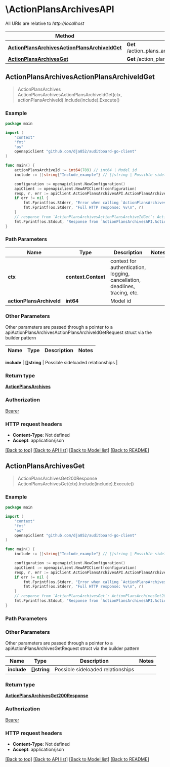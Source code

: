 # \ActionPlansArchivesAPI

All URIs are relative to *http://localhost*

Method | HTTP request | Description
------------- | ------------- | -------------
[**ActionPlansArchivesActionPlansArchiveIdGet**](ActionPlansArchivesAPI.md#ActionPlansArchivesActionPlansArchiveIdGet) | **Get** /action_plans_archives/{action_plans_archive_id} | 
[**ActionPlansArchivesGet**](ActionPlansArchivesAPI.md#ActionPlansArchivesGet) | **Get** /action_plans_archives | 



## ActionPlansArchivesActionPlansArchiveIdGet

> ActionPlansArchives ActionPlansArchivesActionPlansArchiveIdGet(ctx, actionPlansArchiveId).Include(include).Execute()



### Example

```go
package main

import (
	"context"
	"fmt"
	"os"
	openapiclient "github.com/dja852/auditboard-go-client"
)

func main() {
	actionPlansArchiveId := int64(789) // int64 | Model id
	include := []string{"Include_example"} // []string | Possible sideloaded relationships (optional)

	configuration := openapiclient.NewConfiguration()
	apiClient := openapiclient.NewAPIClient(configuration)
	resp, r, err := apiClient.ActionPlansArchivesAPI.ActionPlansArchivesActionPlansArchiveIdGet(context.Background(), actionPlansArchiveId).Include(include).Execute()
	if err != nil {
		fmt.Fprintf(os.Stderr, "Error when calling `ActionPlansArchivesAPI.ActionPlansArchivesActionPlansArchiveIdGet``: %v\n", err)
		fmt.Fprintf(os.Stderr, "Full HTTP response: %v\n", r)
	}
	// response from `ActionPlansArchivesActionPlansArchiveIdGet`: ActionPlansArchives
	fmt.Fprintf(os.Stdout, "Response from `ActionPlansArchivesAPI.ActionPlansArchivesActionPlansArchiveIdGet`: %v\n", resp)
}
```

### Path Parameters


Name | Type | Description  | Notes
------------- | ------------- | ------------- | -------------
**ctx** | **context.Context** | context for authentication, logging, cancellation, deadlines, tracing, etc.
**actionPlansArchiveId** | **int64** | Model id | 

### Other Parameters

Other parameters are passed through a pointer to a apiActionPlansArchivesActionPlansArchiveIdGetRequest struct via the builder pattern


Name | Type | Description  | Notes
------------- | ------------- | ------------- | -------------

 **include** | **[]string** | Possible sideloaded relationships | 

### Return type

[**ActionPlansArchives**](ActionPlansArchives.md)

### Authorization

[Bearer](../README.md#Bearer)

### HTTP request headers

- **Content-Type**: Not defined
- **Accept**: application/json

[[Back to top]](#) [[Back to API list]](../README.md#documentation-for-api-endpoints)
[[Back to Model list]](../README.md#documentation-for-models)
[[Back to README]](../README.md)


## ActionPlansArchivesGet

> ActionPlansArchivesGet200Response ActionPlansArchivesGet(ctx).Include(include).Execute()



### Example

```go
package main

import (
	"context"
	"fmt"
	"os"
	openapiclient "github.com/dja852/auditboard-go-client"
)

func main() {
	include := []string{"Include_example"} // []string | Possible sideloaded relationships (optional)

	configuration := openapiclient.NewConfiguration()
	apiClient := openapiclient.NewAPIClient(configuration)
	resp, r, err := apiClient.ActionPlansArchivesAPI.ActionPlansArchivesGet(context.Background()).Include(include).Execute()
	if err != nil {
		fmt.Fprintf(os.Stderr, "Error when calling `ActionPlansArchivesAPI.ActionPlansArchivesGet``: %v\n", err)
		fmt.Fprintf(os.Stderr, "Full HTTP response: %v\n", r)
	}
	// response from `ActionPlansArchivesGet`: ActionPlansArchivesGet200Response
	fmt.Fprintf(os.Stdout, "Response from `ActionPlansArchivesAPI.ActionPlansArchivesGet`: %v\n", resp)
}
```

### Path Parameters



### Other Parameters

Other parameters are passed through a pointer to a apiActionPlansArchivesGetRequest struct via the builder pattern


Name | Type | Description  | Notes
------------- | ------------- | ------------- | -------------
 **include** | **[]string** | Possible sideloaded relationships | 

### Return type

[**ActionPlansArchivesGet200Response**](ActionPlansArchivesGet200Response.md)

### Authorization

[Bearer](../README.md#Bearer)

### HTTP request headers

- **Content-Type**: Not defined
- **Accept**: application/json

[[Back to top]](#) [[Back to API list]](../README.md#documentation-for-api-endpoints)
[[Back to Model list]](../README.md#documentation-for-models)
[[Back to README]](../README.md)

